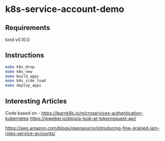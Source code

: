 # k8s-service-account-demo

## Requirements

kind v0.10.0


## Instructions

```bash
make k8s_drop
make k8s_new
make build_apps
make k8s_side_load
make deploy_apps
```

## Interesting Articles

Code based on - 
https://learnk8s.io/microservices-authentication-kubernetes
https://jpweber.io/blog/a-look-at-tokenrequest-api/

https://aws.amazon.com/blogs/opensource/introducing-fine-grained-iam-roles-service-accounts/


